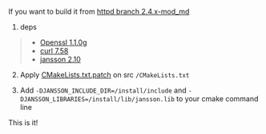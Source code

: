 If you want to build it from [httpd branch 2.4.x-mod_md](https://github.com/apache/httpd/tree/2.4.x-mod_md)  

1) deps
> - [Openssl 1.1.0g ](https://github.com/openssl/openssl/tree/OpenSSL_1_1_0g)  
> - [curl 7.58](https://github.com/curl/curl)  
> - [jansson 2.10](https://github.com/akheron/jansson)  

2) Apply [CMakeLists.txt.patch](https://github.com/nono303/mod_md/blob/master/vc15/CMakeLists.txt.patch) on src `/CMakeLists.txt`

3) Add `-DJANSSON_INCLUDE_DIR=/install/include` and `-DJANSSON_LIBRARIES=/install/lib/jansson.lib` to your cmake command line

This is it!